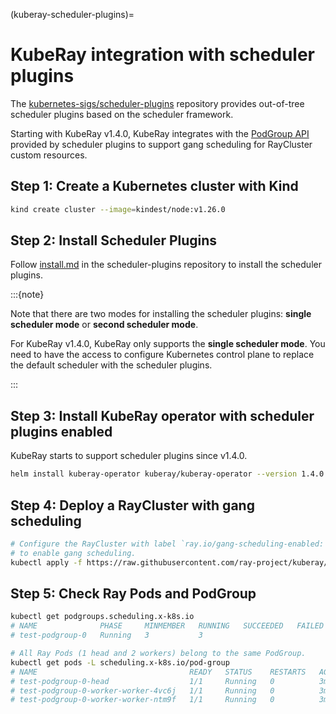 (kuberay-scheduler-plugins)=
# KubeRay integration with scheduler plugins

The [kubernetes-sigs/scheduler-plugins](https://github.com/kubernetes-sigs/scheduler-plugins) repository provides out-of-tree scheduler plugins based on the scheduler framework.

Starting with KubeRay v1.4.0, KubeRay integrates with the [PodGroup API](https://github.com/kubernetes-sigs/scheduler-plugins/blob/93126eabdf526010bf697d5963d849eab7e8e898/site/content/en/docs/plugins/coscheduling.md) provided by scheduler plugins to support gang scheduling for RayCluster custom resources.

## Step 1: Create a Kubernetes cluster with Kind

```sh
kind create cluster --image=kindest/node:v1.26.0
```

## Step 2: Install Scheduler Plugins

Follow [install.md](https://github.com/kubernetes-sigs/scheduler-plugins/blob/master/doc/install.md) in the scheduler-plugins repository to install the scheduler plugins.

:::{note}

Note that there are two modes for installing the scheduler plugins: **single scheduler mode** or **second scheduler mode**.

For KubeRay v1.4.0, KubeRay only supports the **single scheduler mode**.
You need to have the access to configure Kubernetes control plane to replace the default scheduler with the scheduler plugins.

:::

## Step 3: Install KubeRay operator with scheduler plugins enabled

KubeRay starts to support scheduler plugins since v1.4.0.

```sh
helm install kuberay-operator kuberay/kuberay-operator --version 1.4.0 --set batchScheduler.name=scheduler-plugins
```

## Step 4: Deploy a RayCluster with gang scheduling

```sh
# Configure the RayCluster with label `ray.io/gang-scheduling-enabled: "true"`
# to enable gang scheduling.
kubectl apply -f https://raw.githubusercontent.com/ray-project/kuberay/release-1.4/ray-operator/config/samples/ray-cluster.scheduler-plugins.yaml
```

## Step 5: Check Ray Pods and PodGroup

```sh
kubectl get podgroups.scheduling.x-k8s.io
# NAME              PHASE     MINMEMBER   RUNNING   SUCCEEDED   FAILED   AGE
# test-podgroup-0   Running   3           3                              2m25s

# All Ray Pods (1 head and 2 workers) belong to the same PodGroup.
kubectl get pods -L scheduling.x-k8s.io/pod-group
# NAME                                  READY   STATUS    RESTARTS   AGE     POD-GROUP
# test-podgroup-0-head                  1/1     Running   0          3m30s   test-podgroup-0
# test-podgroup-0-worker-worker-4vc6j   1/1     Running   0          3m30s   test-podgroup-0
# test-podgroup-0-worker-worker-ntm9f   1/1     Running   0          3m30s   test-podgroup-0
```